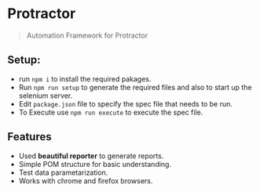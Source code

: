 # Protractor
> Automation Framework for Protractor

## Setup:
- run `npm i` to install the required pakages.
- Run `npm run setup` to generate the required files and also to start up the selenium server.
- Edit `package.json` file to specify the spec file that needs to be run.
- To Execute use `npm run execute` to execute the spec file.

## Features
- Used **beautiful reporter** to generate reports.
- Simple POM structure for basic understanding.
- Test data parametarization.
- Works with chrome and firefox browsers.
